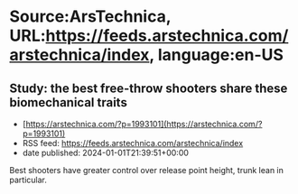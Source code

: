 # Source:ArsTechnica, URL:https://feeds.arstechnica.com/arstechnica/index, language:en-US

## Study: the best free-throw shooters share these biomechanical traits
 - [https://arstechnica.com/?p=1993101](https://arstechnica.com/?p=1993101)
 - RSS feed: https://feeds.arstechnica.com/arstechnica/index
 - date published: 2024-01-01T21:39:51+00:00

Best shooters have greater control over release point height, trunk lean in particular.

